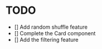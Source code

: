 # TODO

- [] Add random shuffle feature
- [] Complete the Card component
- [] Add the filtering feature
